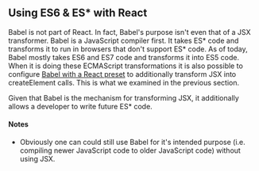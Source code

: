 ## Using ES6 & ES* with React

Babel is not part of React. In fact, Babel's purpose isn't even that of a JSX transformer. Babel is a JavaScript compiler first.  It takes ES* code and transforms it to run in browsers that don't support ES* code. As of today, Babel mostly takes ES6 and ES7 code and transforms it into ES5 code. When it is doing these ECMAScript transformations it is also possible to configure [Babel with a React preset](http://babeljs.io/docs/plugins/preset-react/) to additionally transform JSX into createElement calls. This is what we examined in the previous section.

Given that Babel is the mechanism for transforming JSX, it additionally allows a developer to write future ES* code.



#### Notes

* Obviously one can could still use Babel for it's intended purpose (i.e. compiling newer JavaScript code to older JavaScript code) without using JSX.